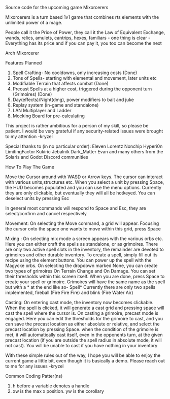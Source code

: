 Source code for the upcoming game Mixorcerers

Mixorcerers is a turn based 1v1 game that combines rts elements with the unlimited power of a mage.

People call it the Price of Power, they call it the Law of Equivalent Exchange, wands, relics, amulets, cantrips, hexes, familiars - one thing is clear - Everything has its price and if you can pay it, you too can become the next 

Arch Mixorcerer

Features Planned

1. Spell Crafting- No cooldowns, only increasing costs (Done)
2. Tons of Spells- starting with elemental and movement, later units etc 
3. Modifiable Terrain that affects combat (Done)
4. Precast Spells at a higher cost, triggered during the opponent turn (Grimoires) (Done)
5. Day(effects)/Night(dmg), power modifiers to bait and juke
6. Replay system (in-game and standalone)
7. LAN Multiplayer and Ladder
8. Mocking Board for pre-calculating

This project is rather ambitious for a person of my skill, so please be patient.
I would be very grateful if any security-related issues were brought to my attention
-kryzel

Special thanks to (in no particular order):
Eleven
Lorentz
Nonchip
Hyperi0n
LimitingFactor
Kukiric
Jebalnik
Dark_Matter
Evan
and many others from the Solaris and Godot Discord communities

How To Play The Game

Move the Cursor around with WASD or Arrow keys. The cursor can interact with various units,structures etc. When you select a unit by pressing Space, the HUD becomes populated and you can use the menu options. Currently they are only clickable, but eventually they will all be hotkeyed. You can deselect units by pressing Esc

In general most commands will respond to Space and Esc, they are select/confirm and cancel respectively

Movement: On selecting the Move command, a grid will appear. Focusing the cursor onto the space one wants to move within this grid, press Space

Mixing : On selecting mix mode a screen appears with the various orbs etc. Here you can either craft the spells as standalone, or as grimoires. There are only 
two active spell slots in the inventory, the remainder are devoted to grimoires and other durable inventory. To create a spell, simply fill out its recipe using the
element buttons. You can power up the spell with the Magycke orbs. On selecting the dropdown marked None, you can create two types of grimoires On Terrain Change and On Damage. You can set their thresholds within this screen itself. When you are done, press Space to create your spell or grimoire. Grimoires will have the same name as the spell but with a * at the end like so- Spell*
Currently there are only two spells implemented, fireball (Fire Fire Fire) and blink (Fire Water Air)

Casting: On entering cast mode, the inventory now becomes clickable. When the spell is clicked, it will generate a cast grid and pressing space will cast the spell where the cursor is. On casting a grimoire, precast mode is engaged. Here you can edit the thresholds for the grimoire to cast, and you can save the precast location as either absolute or relative, and select the precast location by pressing Space. when the condition of the grimoire is met, it will automatically cast itself, even in the opponents turn, at the given precast location (if you are outside the spell radius in absolute mode, it will not cast). You will be unable to cast if you have nothing in your inventory

With these simple rules out of the way, I hope you will be able to enjoy the current game a little bit, even though it is basically a demo. Please reach out to me for any issues
-kryzel

Common Coding Patter(ns)

1. h before a variable denotes a handle
2. xw is the max x position. yw is the corollary

